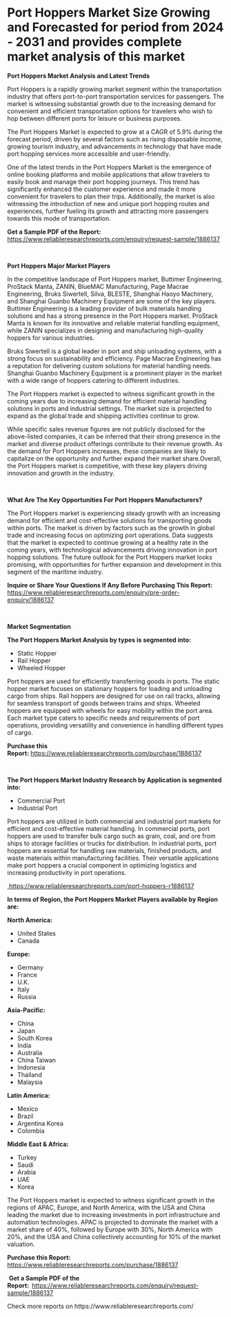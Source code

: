 <p><h1>Port Hoppers Market Size Growing and Forecasted for period from 2024 - 2031 and provides complete market analysis of this market</h1></p><p><strong>Port Hoppers Market Analysis and Latest Trends</strong></p>
<p><p>Port Hoppers is a rapidly growing market segment within the transportation industry that offers port-to-port transportation services for passengers. The market is witnessing substantial growth due to the increasing demand for convenient and efficient transportation options for travelers who wish to hop between different ports for leisure or business purposes. </p><p>The Port Hoppers Market is expected to grow at a CAGR of 5.9% during the forecast period, driven by several factors such as rising disposable income, growing tourism industry, and advancements in technology that have made port hopping services more accessible and user-friendly. </p><p>One of the latest trends in the Port Hoppers Market is the emergence of online booking platforms and mobile applications that allow travelers to easily book and manage their port hopping journeys. This trend has significantly enhanced the customer experience and made it more convenient for travelers to plan their trips. Additionally, the market is also witnessing the introduction of new and unique port hopping routes and experiences, further fueling its growth and attracting more passengers towards this mode of transportation.</p></p>
<p><strong>Get a Sample PDF of the Report:&nbsp;</strong> <a href="https://www.reliableresearchreports.com/enquiry/request-sample/1886137">https://www.reliableresearchreports.com/enquiry/request-sample/1886137</a></p>
<p>&nbsp;</p>
<p><strong>Port Hoppers Major Market Players</strong></p>
<p><p>In the competitive landscape of Port Hoppers market, Buttimer Engineering, ProStack Manta, ZANIN, BlueMAC Manufacturing, Page Macrae Engineering, Bruks Siwertell, Silva, BLESTE, Shanghai Haoyo Machinery, and Shanghai Guanbo Machinery Equipment are some of the key players. Buttimer Engineering is a leading provider of bulk materials handling solutions and has a strong presence in the Port Hoppers market. ProStack Manta is known for its innovative and reliable material handling equipment, while ZANIN specializes in designing and manufacturing high-quality hoppers for various industries.</p><p>Bruks Siwertell is a global leader in port and ship unloading systems, with a strong focus on sustainability and efficiency. Page Macrae Engineering has a reputation for delivering custom solutions for material handling needs. Shanghai Guanbo Machinery Equipment is a prominent player in the market with a wide range of hoppers catering to different industries.</p><p>The Port Hoppers market is expected to witness significant growth in the coming years due to increasing demand for efficient material handling solutions in ports and industrial settings. The market size is projected to expand as the global trade and shipping activities continue to grow.</p><p>While specific sales revenue figures are not publicly disclosed for the above-listed companies, it can be inferred that their strong presence in the market and diverse product offerings contribute to their revenue growth. As the demand for Port Hoppers increases, these companies are likely to capitalize on the opportunity and further expand their market share.Overall, the Port Hoppers market is competitive, with these key players driving innovation and growth in the industry.</p></p>
<p>&nbsp;</p>
<p><strong>What Are The Key Opportunities For Port Hoppers Manufacturers?</strong></p>
<p><p>The Port Hoppers market is experiencing steady growth with an increasing demand for efficient and cost-effective solutions for transporting goods within ports. The market is driven by factors such as the growth in global trade and increasing focus on optimizing port operations. Data suggests that the market is expected to continue growing at a healthy rate in the coming years, with technological advancements driving innovation in port hopping solutions. The future outlook for the Port Hoppers market looks promising, with opportunities for further expansion and development in this segment of the maritime industry.</p></p>
<p><strong>Inquire or Share Your Questions If Any Before Purchasing This Report:</strong> <a href="https://www.reliableresearchreports.com/enquiry/pre-order-enquiry/1886137">https://www.reliableresearchreports.com/enquiry/pre-order-enquiry/1886137</a></p>
<p>&nbsp;</p>
<p><strong>Market Segmentation</strong></p>
<p><strong>The Port Hoppers Market Analysis by types is segmented into:</strong></p>
<p><ul><li>Static Hopper</li><li>Rail Hopper</li><li>Wheeled Hopper</li></ul></p>
<p><p>Port hoppers are used for efficiently transferring goods in ports. The static hopper market focuses on stationary hoppers for loading and unloading cargo from ships. Rail hoppers are designed for use on rail tracks, allowing for seamless transport of goods between trains and ships. Wheeled hoppers are equipped with wheels for easy mobility within the port area. Each market type caters to specific needs and requirements of port operations, providing versatility and convenience in handling different types of cargo.</p></p>
<p><strong>Purchase this Report:&nbsp;</strong><a href="https://www.reliableresearchreports.com/purchase/1886137">https://www.reliableresearchreports.com/purchase/1886137</a></p>
<p>&nbsp;</p>
<p><strong>The Port Hoppers Market Industry Research by Application is segmented into:</strong></p>
<p><ul><li>Commercial Port</li><li>Industrial Port</li></ul></p>
<p><p>Port hoppers are utilized in both commercial and industrial port markets for efficient and cost-effective material handling. In commercial ports, port hoppers are used to transfer bulk cargo such as grain, coal, and ore from ships to storage facilities or trucks for distribution. In industrial ports, port hoppers are essential for handling raw materials, finished products, and waste materials within manufacturing facilities. Their versatile applications make port hoppers a crucial component in optimizing logistics and increasing productivity in port operations.</p></p>
<p><a href="https://www.reliableresearchreports.com/port-hoppers-r1886137">&nbsp;https://www.reliableresearchreports.com/port-hoppers-r1886137</a></p>
<p><strong>In terms of Region, the Port Hoppers Market Players available by Region are:</strong></p>
<p>
    <p> <strong> North America: </strong>
        <ul>
            <li>United States</li>
            <li>Canada</li>
        </ul>
        </p> 
    <p> <strong> Europe: </strong>
        <ul>
            <li>Germany</li>
            <li>France</li>
            <li>U.K.</li>
            <li>Italy</li>
            <li>Russia</li>
        </ul>
        </p> 
    <p> <strong> Asia-Pacific: </strong>
        <ul>
            <li>China</li>
            <li>Japan</li>
            <li>South Korea</li>
            <li>India</li>
            <li>Australia</li>
            <li>China Taiwan</li>
            <li>Indonesia</li>
            <li>Thailand</li>
            <li>Malaysia</li>
        </ul>
        </p> 
    <p> <strong> Latin America: </strong>
        <ul>
            <li>Mexico</li>
            <li>Brazil</li>
            <li>Argentina Korea</li>
            <li>Colombia</li>
        </ul>
        </p> 
    <p> <strong> Middle East & Africa: </strong>
        <ul>
            <li>Turkey</li>
            <li>Saudi</li>
            <li>Arabia</li>
            <li>UAE</li>
            <li>Korea</li>
        </ul>
    </p>
    </p>
<p><p>The Port Hoppers market is expected to witness significant growth in the regions of APAC, Europe, and North America, with the USA and China leading the market due to increasing investments in port infrastructure and automation technologies. APAC is projected to dominate the market with a market share of 40%, followed by Europe with 30%, North America with 20%, and the USA and China collectively accounting for 10% of the market valuation.</p></p>
<p><strong>Purchase this Report: </strong><a href="https://www.reliableresearchreports.com/purchase/1886137">https://www.reliableresearchreports.com/purchase/1886137</a></p>
<p>&nbsp;<strong>Get a Sample PDF of the Report:&nbsp;&nbsp;</strong><a href="https://www.reliableresearchreports.com/enquiry/request-sample/1886137">https://www.reliableresearchreports.com/enquiry/request-sample/1886137</a></p>
<p><strong></strong></p>
<p>Check more reports on https://www.reliableresearchreports.com/</p>